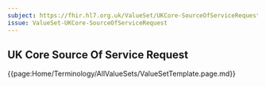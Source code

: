 ```yaml
---
subject: https://fhir.hl7.org.uk/ValueSet/UKCore-SourceOfServiceRequest
issue: ValueSet-UKCore-SourceOfServiceRequest
---
```

## UK Core Source Of Service Request

{{page:Home/Terminology/AllValueSets/ValueSetTemplate.page.md}}